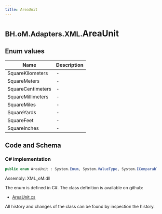 ```yaml
---
title: AreaUnit
---
```


# <small>BH.oM.Adapters.XML.</small>**AreaUnit**



## Enum values

| Name            | Description                                                    |
|-----------------|----------------------------------------------------------------|
| SquareKilometers |  -  |
| SquareMeters |  -  |
| SquareCentimeters |  -  |
| SquareMillimeters |  -  |
| SquareMiles |  -  |
| SquareYards |  -  |
| SquareFeet |  -  |
| SquareInches |  -  |


## Code and Schema

### C# implementation

``` C# title="C#"
public enum AreaUnit : System.Enum, System.ValueType, System.IComparable, System.ISpanFormattable, System.IFormattable, System.IConvertible
```

Assembly: XML_oM.dll

The enum is defined in C#. The class definition is available on github:

- [AreaUnit.cs](https://github.com/BHoM/XML_Toolkit/blob/develop/XML_oM/GBXML\Enums\AreaUnit.cs)

All history and changes of the class can be found by inspection the history.
